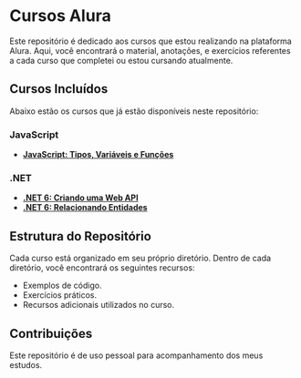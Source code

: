 # Cursos Alura

Este repositório é dedicado aos cursos que estou realizando na plataforma Alura. Aqui, você encontrará o material, anotações, e exercícios referentes a cada curso que completei ou estou cursando atualmente.

## Cursos Incluídos

Abaixo estão os cursos que já estão disponíveis neste repositório:

### JavaScript
- **[JavaScript: Tipos, Variáveis e Funções](./JavaScript-Tipos-Variaveis-Funcoes)**

### .NET
- **[.NET 6: Criando uma Web API](./Net-6-Criando-Web-API)**
- **[.NET 6: Relacionando Entidades](./Net-6-Relacionando-Entidade)**

## Estrutura do Repositório

Cada curso está organizado em seu próprio diretório. Dentro de cada diretório, você encontrará os seguintes recursos:

- Exemplos de código.
- Exercícios práticos.
- Recursos adicionais utilizados no curso.

## Contribuições

Este repositório é de uso pessoal para acompanhamento dos meus estudos.
